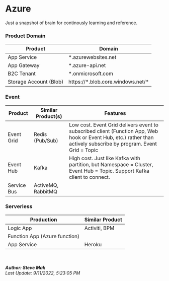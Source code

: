 # Azure

Just a snapshot of brain for continously learning and reference.

### Product Domain
| Product | Domain |
| ------- | ------ |
| App Service | *.azurewebsites.net |
| App Gateway | *.azure-api.net |
| B2C Tenant | *.onmicrosoft.com |
| Storage Account (Blob) | https://\*.blob.core.windows.net/\* |\

### Event
| Product | Similar Product(s) | Features |
| ------- | --------------- | ---------- |
| Event Grid | Redis (Pub/Sub) | Low cost. Event Grid delivers event to subscribed client (Function App, Web hook or Event Hub, etc.) rather than actively subscribe by program. Event Grid = Topic
| Event Hub | Kafka | High cost. Just like Kafka with partition, but Namespace = Cluster, Event Hub = Topic. Support Kafka client to connect.
| Service Bus | ActiveMQ, RabbitMQ | |

### Serverless
| Production | Similar Product |
| ---------- | --------------- |
| Logic App | Activiti, BPM |
| Function App (Azure function) | |
| App Service | Heroku |

<br /><br />
**_Author: Steve Mak_**<br />
_Last Update: 9/11/2022, 5:23:05 PM_